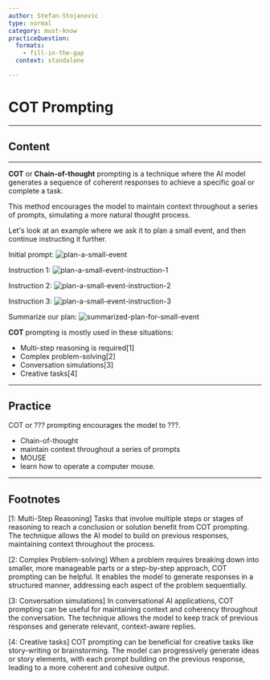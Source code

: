 ```yaml
---
author: Stefan-Stojanovic
type: normal
category: must-know
practiceQuestion:
  formats:
    - fill-in-the-gap
  context: standalone

---
```


# COT Prompting

---

## Content

---

**COT** or **Chain-of-thought** prompting is a technique where the AI model generates a sequence of coherent responses to achieve a specific goal or complete a task. 

This method encourages the model to maintain context throughout a series of prompts, simulating a more natural thought process. 

Let's look at an example where we ask it to plan a small event, and then continue instructing it further.

Initial prompt:
![plan-a-small-event](https://img.enkipro.com/f8f406b06861ddb2ab62d0971dc1a258.png)

Instruction 1:
![plan-a-small-event-instruction-1](https://img.enkipro.com/cfd7d8af6464013ecc4b0b98b0e99f54.png)

Instruction 2:
![plan-a-small-event-instruction-2](https://img.enkipro.com/727ccaf5a8e3a3775f649fecba9bfa1c.png)

Instruction 3:
![plan-a-small-event-instruction-3](https://img.enkipro.com/a2a245d37a35a41c39a9fb806c9da86f.png)

Summarize our plan:
![summarized-plan-for-small-event](https://img.enkipro.com/b24b9bda7bcec348fbdc4e2a383b6845.png)


**COT** prompting is mostly used in these situations:
- Multi-step reasoning is required[1]
- Complex problem-solving[2]
- Conversation simulations[3]
- Creative tasks[4]


---

## Practice

COT or ??? prompting encourages the model to ???. 

- Chain-of-thought
- maintain context throughout a series of prompts
- MOUSE
- learn how to operate a computer mouse.

---
## Footnotes

[1: Multi-Step Reasoning]
Tasks that involve multiple steps or stages of reasoning to reach a conclusion or solution benefit from COT prompting. The technique allows the AI model to build on previous responses, maintaining context throughout the process.

[2: Complex Problem-solving]
When a problem requires breaking down into smaller, more manageable parts or a step-by-step approach, COT prompting can be helpful. It enables the model to generate responses in a structured manner, addressing each aspect of the problem sequentially.

[3: Conversation simulations]
In conversational AI applications, COT prompting can be useful for maintaining context and coherency throughout the conversation. The technique allows the model to keep track of previous responses and generate relevant, context-aware replies.

[4: Creative tasks]
COT prompting can be beneficial for creative tasks like story-writing or brainstorming. The model can progressively generate ideas or story elements, with each prompt building on the previous response, leading to a more coherent and cohesive output.